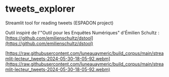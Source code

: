 # tweets_explorer
Streamlit tool for reading tweets (ESPADON project)

Outil inspiré de l'"Outil pour les Enquêtes Numériques" d'Émilien Schultz : [https://github.com/emilienschultz/dstool](https://github.com/emilienschultz/dstool)


[https://raw.githubusercontent.com/luneauaymeric/build_corpus/main/streamlit-lecteur_tweets-2024-05-30-18-05-92.webm](https://raw.githubusercontent.com/luneauaymeric/build_corpus/main/streamlit-lecteur_tweets-2024-05-30-18-05-92.webm)
